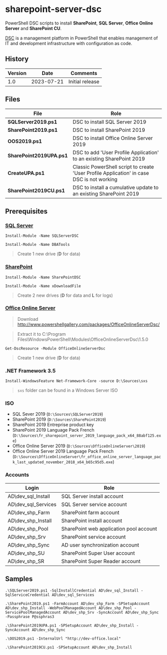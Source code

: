 # sharepoint-server-dsc

PowerShell DSC scripts to install **SharePoint**, **SQL Server**, **Office Online Server** and **SharePoint CU**.

[DSC](https://learn.microsoft.com/en-us/powershell/dsc/overview?view=dsc-1.1) is a management platform in PowerShell that enables management of IT and development infrastructure with configuration as code.

## History

| Version | Date | Comments |
| - | - | - |
| 1.0 | 2023-07-21 | Initial release

## Files
| File | Role |
| - | - |
| **SQLServer2019.ps1** | DSC to install SQL Server 2019 |
| **SharePoint2019.ps1** | DSC to install SharePoint 2019 |
| **OOS2019.ps1** | DSC to install Office Online Server 2019 |
| **SharePoint2019UPA.ps1** | DSC to add 'User Profile Application' to an existing SharePoint 2019 |
| **CreateUPA.ps1** | Classic PowerShell script to create 'User Profile Application' in case DSC is not working |
| **SharePoint2019CU.ps1** | DSC to install a cumulative update to an existing SharePoint 2019 |


## Prerequisites

### [SQL Server](https://github.com/dsccommunity/SQLServerDSC/)
    Install-Module -Name SQLServerDSC

    Install-Module -Name DBATools

> Create 1 new drive (**D** for data)

### [SharePoint](https://github.com/dsccommunity/SharePointDsc)

    Install-Module -Name SharePointDSC

    Install-Module -Name xDownloadFile

> Create 2 new drives (**D** for data and **L** for logs)


### [Office Online Server](https://github.com/dsccommunity/OfficeOnlineServerDsc/)
> Download http://www.powershellgallery.com/packages/OfficeOnlineServerDsc/

> Extract it to C:\Program Files\WindowsPowerShell\Modules\OfficeOnlineServerDsc\1.5.0

    Get-DscResource -Module OfficeOnlineServerDsc

> Create 1 new drive (**D** for data)

### .NET Framework 3.5
    Install-WindowsFeature Net-Framework-Core -source D:\Sources\sxs

> `sxs` folder can be found in a Windows Server ISO

### ISO
- SQL Sever 2019 (`D:\Sources\SQLServer2019`)
- SharePoint 2019 (`D:\Sources\SharePoint2019`)
- SharePoint 2019 Entreprise product key
- SharePoint 2019 Language Pack French (`D:\Sources\fr_sharepoint_server_2019_language_pack_x64_88abf125.exe`)
- Office Online Server 2019 (`D:\Sources\OfficeOnlineServer\2019`)
- Office Online Server 2019 Language Pack French (`D:\Sources\OfficeOnlineServer\fr_office_online_server_language_pack_last_updated_november_2018_x64_b65c95d5.exe`)

### Accounts
| Login | Role |
| - | - |
| AD\dev_sql_Install | SQL Server install account |
| AD\dev_sql_Services | SQL Server service account |
| AD\dev_shp_Farm | SharePoint farm account |
| AD\dev_shp_Install | SharePoint install account |
| AD\dev_shp_Pool | SharePoint web application pool account |
| AD\dev_shp_Srv | SharePoint service account |
| AD\dev_shp_Sync | AD user synchronization account |
| AD\dev_shp_SU | SharePoint Super User account |
| AD\dev_shp_SR | SharePoint Super Reader account |


## Samples

    .\SQLServer2019.ps1 -SqlInstallCredential AD\dev_sql_Install -SqlServiceCredential AD\dev_sql_Services

    .\SharePoint2019.ps1 -FarmAccount AD\dev_shp_Farm -SPSetupAccount AD\dev_shp_Install -WebPoolManagedAccount AD\dev_shp_Pool -ServicePoolManagedAccount AD\dev_shp_Srv -SyncAccount AD\dev_shp_Sync -Passphrase P@ssphras3

    .\SharePoint2019UPA.ps1 -SPSetupAccount AD\dev_shp_Install -SyncAccount AD\dev_shp_Sync

    .\OOS2019.ps1 -InternalUrl "http://dev-office.local"

    .\SharePoint2019CU.ps1 -SPSetupAccount AD\dev_shp_Install